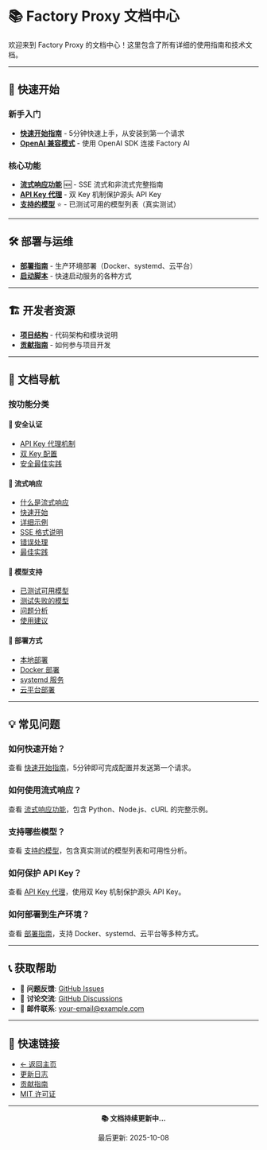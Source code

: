 # 📚 Factory Proxy 文档中心

欢迎来到 Factory Proxy 的文档中心！这里包含了所有详细的使用指南和技术文档。

---

## 🚀 快速开始

### 新手入门
- **[快速开始指南](QUICK_START.md)** - 5分钟快速上手，从安装到第一个请求
- **[OpenAI 兼容模式](README-OpenAI.md)** - 使用 OpenAI SDK 连接 Factory AI

### 核心功能
- **[流式响应功能](STREAMING.md)** 🆕 - SSE 流式和非流式完整指南
- **[API Key 代理](API-KEY-PROXY.md)** - 双 Key 机制保护源头 API Key
- **[支持的模型](SUPPORTED_MODELS.md)** ⭐ - 已测试可用的模型列表（真实测试）

---

## 🛠️ 部署与运维

- **[部署指南](DEPLOYMENT.md)** - 生产环境部署（Docker、systemd、云平台）
- **[启动脚本](START.md)** - 快速启动服务的各种方式

---

## 🏗️ 开发者资源

- **[项目结构](PROJECT_STRUCTURE.md)** - 代码架构和模块说明
- **[贡献指南](../CONTRIBUTING.md)** - 如何参与项目开发

---

## 📖 文档导航

### 按功能分类

#### 🔐 安全认证
- [API Key 代理机制](API-KEY-PROXY.md#工作原理)
- [双 Key 配置](API-KEY-PROXY.md#配置方式)
- [安全最佳实践](API-KEY-PROXY.md#安全建议)

#### 🌊 流式响应
- [什么是流式响应](STREAMING.md#什么是流式响应)
- [快速开始](STREAMING.md#快速开始)
- [详细示例](STREAMING.md#详细示例)
- [SSE 格式说明](STREAMING.md#sse-格式说明)
- [错误处理](STREAMING.md#错误处理)
- [最佳实践](STREAMING.md#最佳实践)

#### 🤖 模型支持
- [已测试可用模型](SUPPORTED_MODELS.md#当前支持的模型)
- [测试失败的模型](SUPPORTED_MODELS.md#测试失败的模型)
- [问题分析](SUPPORTED_MODELS.md#问题分析)
- [使用建议](SUPPORTED_MODELS.md#使用建议)

#### 🚢 部署方式
- [本地部署](DEPLOYMENT.md#本地部署)
- [Docker 部署](DEPLOYMENT.md#docker-部署)
- [systemd 服务](DEPLOYMENT.md#systemd-服务)
- [云平台部署](DEPLOYMENT.md#云平台部署)

---

## 💡 常见问题

### 如何快速开始？
查看 [快速开始指南](QUICK_START.md)，5分钟即可完成配置并发送第一个请求。

### 如何使用流式响应？
查看 [流式响应功能](STREAMING.md)，包含 Python、Node.js、cURL 的完整示例。

### 支持哪些模型？
查看 [支持的模型](SUPPORTED_MODELS.md)，包含真实测试的模型列表和可用性分析。

### 如何保护 API Key？
查看 [API Key 代理](API-KEY-PROXY.md)，使用双 Key 机制保护源头 API Key。

### 如何部署到生产环境？
查看 [部署指南](DEPLOYMENT.md)，支持 Docker、systemd、云平台等多种方式。

---

## 📞 获取帮助

- 📝 **问题反馈**: [GitHub Issues](https://github.com/libaxuan/factory-proxy/issues)
- 💬 **讨论交流**: [GitHub Discussions](https://github.com/libaxuan/factory-proxy/discussions)
- 📧 **邮件联系**: your-email@example.com

---

## 🔗 快速链接

- [← 返回主页](../README.md)
- [更新日志](../CHANGELOG.md)
- [贡献指南](../CONTRIBUTING.md)
- [MIT 许可证](../LICENSE)

---

<div align="center">

**📚 文档持续更新中...**

最后更新: 2025-10-08

</div>